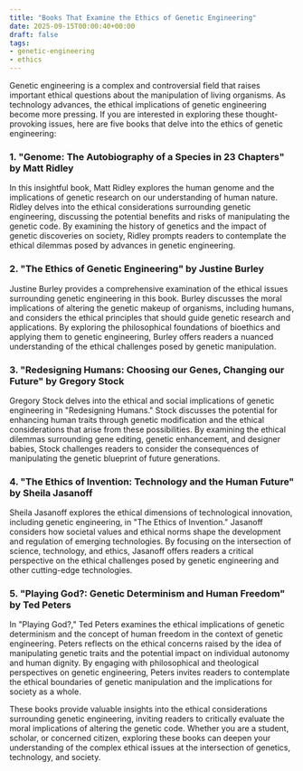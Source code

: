 ```yaml
---
title: "Books That Examine the Ethics of Genetic Engineering"
date: 2025-09-15T00:00:40+00:00
draft: false
tags: 
- genetic-engineering
- ethics
---
```


Genetic engineering is a complex and controversial field that raises important ethical questions about the manipulation of living organisms. As technology advances, the ethical implications of genetic engineering become more pressing. If you are interested in exploring these thought-provoking issues, here are five books that delve into the ethics of genetic engineering:

### 1. "Genome: The Autobiography of a Species in 23 Chapters" by Matt Ridley

In this insightful book, Matt Ridley explores the human genome and the implications of genetic research on our understanding of human nature. Ridley delves into the ethical considerations surrounding genetic engineering, discussing the potential benefits and risks of manipulating the genetic code. By examining the history of genetics and the impact of genetic discoveries on society, Ridley prompts readers to contemplate the ethical dilemmas posed by advances in genetic engineering.

### 2. "The Ethics of Genetic Engineering" by Justine Burley

Justine Burley provides a comprehensive examination of the ethical issues surrounding genetic engineering in this book. Burley discusses the moral implications of altering the genetic makeup of organisms, including humans, and considers the ethical principles that should guide genetic research and applications. By exploring the philosophical foundations of bioethics and applying them to genetic engineering, Burley offers readers a nuanced understanding of the ethical challenges posed by genetic manipulation.

### 3. "Redesigning Humans: Choosing our Genes, Changing our Future" by Gregory Stock

Gregory Stock delves into the ethical and social implications of genetic engineering in "Redesigning Humans." Stock discusses the potential for enhancing human traits through genetic modification and the ethical considerations that arise from these possibilities. By examining the ethical dilemmas surrounding gene editing, genetic enhancement, and designer babies, Stock challenges readers to consider the consequences of manipulating the genetic blueprint of future generations.

### 4. "The Ethics of Invention: Technology and the Human Future" by Sheila Jasanoff

Sheila Jasanoff explores the ethical dimensions of technological innovation, including genetic engineering, in "The Ethics of Invention." Jasanoff considers how societal values and ethical norms shape the development and regulation of emerging technologies. By focusing on the intersection of science, technology, and ethics, Jasanoff offers readers a critical perspective on the ethical challenges posed by genetic engineering and other cutting-edge technologies.

### 5. "Playing God?: Genetic Determinism and Human Freedom" by Ted Peters

In "Playing God?," Ted Peters examines the ethical implications of genetic determinism and the concept of human freedom in the context of genetic engineering. Peters reflects on the ethical concerns raised by the idea of manipulating genetic traits and the potential impact on individual autonomy and human dignity. By engaging with philosophical and theological perspectives on genetic engineering, Peters invites readers to contemplate the ethical boundaries of genetic manipulation and the implications for society as a whole.

These books provide valuable insights into the ethical considerations surrounding genetic engineering, inviting readers to critically evaluate the moral implications of altering the genetic code. Whether you are a student, scholar, or concerned citizen, exploring these books can deepen your understanding of the complex ethical issues at the intersection of genetics, technology, and society.